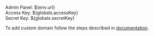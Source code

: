 Admin Panel: ${env.url}  
Access Key: ${globals.accessKey}  
Secret Key: ${globals.secretKey}  

To add custom domain follow the steps described in [documentation](http://docs.jelastic.com/custom-domains).
